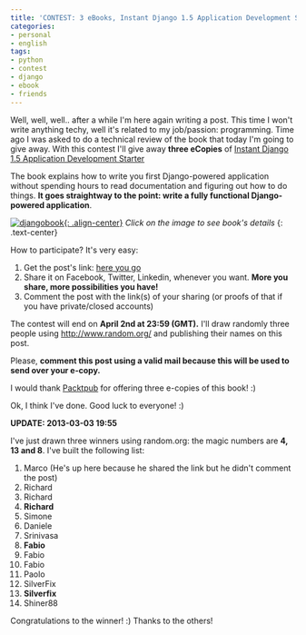 ```yaml
---
title: 'CONTEST: 3 eBooks, Instant Django 1.5 Application Development Starter [CLOSED]'
categories:
- personal
- english
tags:
- python
- contest
- django
- ebook
- friends
---
```

Well, well, well.. after a while I'm here again writing a post. This time I
won't write anything techy, well it's related to my job/passion: programming.
Time ago I was asked to do a technical review  of the book that today I'm
going to give away. With this contest I'll give away **three eCopies** of
[Instant Django 1.5 Application Development
Starter](http://www.packtpub.com/django-1-5-application-development-starter/book)

The book explains how to write you first Django-powered application without
spending hours to read documentation and figuring out how to do things. **It
goes straightway to the point: write a fully functional Django-powered
application**.

[![djangobook]({{site.url}}/assets/images/djangobook.png){: .align-center}](http://link.packtpub.com/Oefh5q)
_Click on the image to see book's details_
{: .text-center}

How to participate? It's very easy:

  1. Get the post's link: [here you go]({{site.url}}/2013/03/26/contest-3-ebooks-instant-django-1-5-application-development-starter/)
  2. Share it on Facebook, Twitter, Linkedin, whenever you want. **More you share, more possibilities you have!**
  3. Comment the post with the link(s) of your sharing (or proofs of that if you have private/closed accounts)
  
The contest will end on **April 2nd at 23:59 (GMT).** I'll draw randomly
three people using <http://www.random.org/> and publishing their names on this
post.

Please, **comment this post using a valid mail because this will be used to
send over your e-copy.**

I would thank [Packtpub](http://www.packtpub.com/) for offering three e-copies
of this book! :)

Ok, I think I've done. Good luck to everyone! :)

**UPDATE: 2013-03-03 19:55**

I've just drawn three winners using random.org: the magic numbers are **4, 13
and 8**. I've built the following list:

  1. Marco (He's up here because he shared the link but he didn't comment the post)
  2. Richard
  3. Richard
  4. **Richard**
  5. Simone
  6. Daniele
  7. Srinivasa
  8. **Fabio**
  9. Fabio
  10. Fabio
  11. Paolo
  12. SilverFix
  13. **Silverfix**
  14. Shiner88
  
Congratulations to the winner! :) Thanks to the others!
